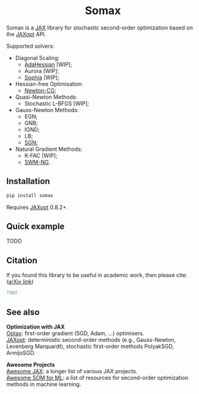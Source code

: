 <h1 align='center'>Somax</h1>

Somax is a [JAX](https://github.com/google/jax) library for
stochastic second-order optimization
based on the [JAXopt](https://github.com/google/jaxopt) API.

Supported solvers:

- Diagonal Scaling:
    - [AdaHessian](https://arxiv.org/abs/2006.00719) [WIP];
    - Aurora [WIP];
    - [Sophia](https://arxiv.org/abs/2305.14342) [WIP];
- Hessian-free Optimisation:
    - [Newton-CG](https://academic.oup.com/imajna/article/39/2/545/4959058);
- Quasi-Newton Methods:
    - Stochastic L-BFGS [WIP];
- Gauss-Newton Methods:
    - EGN;
    - GNB;
    - IGND;
    - LB;
    - [SGN](https://arxiv.org/abs/2006.02409);
- Natural Gradient Methods:
    - K-FAC [WIP];
    - [SWM-NG](https://arxiv.org/abs/1906.02353).




## Installation

```bash
pip install somax
```

Requires [JAXopt](https://github.com/patrick-kidger/equinox) 0.8.2+.




## Quick example

TODO




## Citation

If you found this library to be useful in academic work, then please cite:
([arXiv link](TODO))

```bibtex
TODO
```




## See also

**Optimization with JAX**  
[Optax](https://github.com/google-deepmind/optax): first-order gradient (SGD, Adam, ...) optimisers.  
[JAXopt](https://github.com/google/jaxopt): deterministic second-order methods (e.g., Gauss-Newton, Levenberg
Marquardt), stochastic first-order methods PolyakSGD, ArmijoSGD.

**Awesome Projects**  
[Awesome JAX](https://github.com/n2cholas/awesome-jax): a longer list of various JAX projects.  
[Awesome SOM for ML](https://github.com/cor3bit/awesome-som4ml): a list
of resources for second-order optimization methods in machine learning.  
